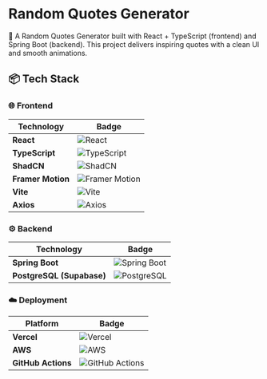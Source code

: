 # Random Quotes Generator

🚀 A Random Quotes Generator built with React + TypeScript (frontend) and Spring Boot (backend). This project delivers inspiring quotes with a clean UI and smooth animations.

## 📦 Tech Stack

### 🌐 Frontend

| Technology        | Badge                                                                                                                     |
| ----------------- | ------------------------------------------------------------------------------------------------------------------------- |
| **React**         | ![React](https://img.shields.io/badge/React-19-61DAFB?style=for-the-badge&logo=react&logoColor=white)                     |
| **TypeScript**    | ![TypeScript](https://img.shields.io/badge/TypeScript-5.7.3-3178C6?style=for-the-badge&logo=typescript&logoColor=white)   |
| **ShadCN**        | ![ShadCN](https://img.shields.io/badge/ShadCN-UI-EA4AAA?style=for-the-badge&logo=shadcn&logoColor=white)                  |
| **Framer Motion** | ![Framer Motion](https://img.shields.io/badge/Framer%20Motion-6.0-FF0080?style=for-the-badge&logo=framer&logoColor=white) |
| **Vite**          | ![Vite](https://img.shields.io/badge/Vite-5.0-646CFF?style=for-the-badge&logo=vite&logoColor=white)                       |
| **Axios**         | ![Axios](https://img.shields.io/badge/Axios-HTTP-5A29E4?style=for-the-badge&logo=axios&logoColor=white)                   |

### ⚙️ Backend

| Technology                | Badge                                                                                                                     |
| ------------------------- | ------------------------------------------------------------------------------------------------------------------------- |
| **Spring Boot**           | ![Spring Boot](https://img.shields.io/badge/Spring%20Boot-3.x-6DB33F?style=for-the-badge&logo=springboot&logoColor=white) |
| **PostgreSQL (Supabase)** | ![PostgreSQL](https://img.shields.io/badge/PostgreSQL-17-336791?style=for-the-badge&logo=postgresql&logoColor=white)      |

### ☁️ Deployment

| Platform           | Badge                                                                                                                                |
| ------------------ | ------------------------------------------------------------------------------------------------------------------------------------ |
| **Vercel**         | ![Vercel](https://img.shields.io/badge/Vercel-Hosting-000000?style=for-the-badge&logo=vercel&logoColor=white)                        |
| **AWS**            | ![AWS](https://img.shields.io/badge/AWS-Cloud%20Services-232F3E?style=for-the-badge&logo=amazonaws&logoColor=white)                  |
| **GitHub Actions** | ![GitHub Actions](https://img.shields.io/badge/GitHub%20Actions-CI/CD-2088FF?style=for-the-badge&logo=githubactions&logoColor=white) |
